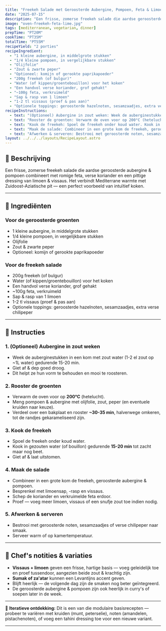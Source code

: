 ```yaml
---
title: "Freekeh Salade met Geroosterde Aubergine, Pompoen, Feta & Limoen"
date: "2025-07-15"
description: "Een frisse, zomerse freekeh salade die aardse geroosterde aubergine & pompoen combineert met romige feta, verse koriander en een pittige dressing van limoen & vissaus. Het verbindt Mediterrane warmte met Zuidoost-Aziatische pit — een perfect voorbeeld van intuïtief koken."
image: "oven-freekeh-feta-lime.jpg"
tags: [mediterranean, vegetarian, dinner]
prepTime: "PT20M"
cookTime: "PT35M"
totalTime: "PT55M"
recipeYield: "2 porties"
recipeIngredient:
  - "1 kleine aubergine, in middelgrote stukken"
  - "1/4 kleine pompoen, in vergelijkbare stukken"
  - "Olijfolie"
  - "Zout & zwarte peper"
  - "Optioneel: komijn of gerookte paprikapoeder"
  - "200g freekeh (of bulgur)"
  - "Water (of kippen/groentebouillon) voor het koken"
  - "Een handvol verse koriander, grof gehakt"
  - "~100g feta, verkruimeld"
  - "Sap & rasp van 1 limoen"
  - "1-2 tl vissaus (proef & pas aan)"
  - "Optionele toppings: geroosterde hazelnoten, sesamzaadjes, extra verse chilipeper"
recipeInstructions:
  - text: "(Optioneel) Aubergine in zout weken: Week de auberginestukken in een kom met zout water (1-2 el zout op ~1L water) gedurende 15-20 min. Giet af & dep goed droog. Dit helpt ze hun vorm te behouden en mooi te roosteren."
  - text: "Rooster de groenten: Verwarm de oven voor op 200°C (hetelucht). Meng pompoen & aubergine met olijfolie, zout, peper (en eventuele kruiden naar keuze). Verdeel over een bakplaat en rooster ~30-35 min, halverwege omkeren, tot de randjes gekarameliseerd zijn."
  - text: "Kook de freekeh: Spoel de freekeh onder koud water. Kook in gezouten water (of bouillon) gedurende 15-20 min tot zacht maar nog beet. Giet af & laat uitstomen."
  - text: "Maak de salade: Combineer in een grote kom de freekeh, geroosterde aubergine & pompoen. Besprenkel met limoensap, -rasp en vissaus. Schep de koriander en verkruimelde feta erdoor. Proef — voeg meer limoen, vissaus of een snufje zout toe indien nodig."
  - text: "Afwerken & serveren: Bestrooi met geroosterde noten, sesamzaadjes of verse chilipeper naar smaak. Serveer warm of op kamertemperatuur."
layout: ../../../layouts/RecipeLayout.astro
---
```


## 📝 Beschrijving
Een frisse, zomerse freekeh salade die aardse geroosterde aubergine & pompoen combineert met romige feta, verse koriander en een pittige dressing van limoen & vissaus.
Het verbindt Mediterrane warmte met Zuidoost-Aziatische pit — een perfect voorbeeld van intuïtief koken.

---

## 🛒 Ingrediënten

### Voor de geroosterde groenten
- 1 kleine aubergine, in middelgrote stukken
- 1/4 kleine pompoen, in vergelijkbare stukken
- Olijfolie
- Zout & zwarte peper
- Optioneel: komijn of gerookte paprikapoeder

### Voor de freekeh salade
- 200g freekeh (of bulgur)
- Water (of kippen/groentebouillon) voor het koken
- Een handvol verse koriander, grof gehakt
- ~100g feta, verkruimeld
- Sap & rasp van 1 limoen
- 1-2 tl vissaus (proef & pas aan)
- Optionele toppings: geroosterde hazelnoten, sesamzaadjes, extra verse chilipeper

---

## 🔪 Instructies

### 1. (Optioneel) Aubergine in zout weken
- Week de auberginestukken in een kom met zout water (1-2 el zout op ~1L water) gedurende 15-20 min.
- Giet af & dep goed droog.
- Dit helpt ze hun vorm te behouden en mooi te roosteren.

### 2. Rooster de groenten
- Verwarm de oven voor op **200°C** (hetelucht).
- Meng pompoen & aubergine met olijfolie, zout, peper (en eventuele kruiden naar keuze).
- Verdeel over een bakplaat en rooster **~30-35 min**, halverwege omkeren, tot de randjes gekarameliseerd zijn.

### 3. Kook de freekeh
- Spoel de freekeh onder koud water.
- Kook in gezouten water (of bouillon) gedurende **15-20 min** tot zacht maar nog beet.
- Giet af & laat uitstomen.

### 4. Maak de salade
- Combineer in een grote kom de freekeh, geroosterde aubergine & pompoen.
- Besprenkel met limoensap, -rasp en vissaus.
- Schep de koriander en verkruimelde feta erdoor.
- Proef — voeg meer limoen, vissaus of een snufje zout toe indien nodig.

### 5. Afwerken & serveren
- Bestrooi met geroosterde noten, sesamzaadjes of verse chilipeper naar smaak.
- Serveer warm of op kamertemperatuur.

---

## 🔄 Chef's notities & variaties
- **Vissaus + limoen** geven een frisse, hartige basis — voeg geleidelijk toe en proef tussendoor, aangezien beide zout & krachtig zijn.
- **Sumak of za'atar** kunnen een Levantijns accent geven.
- Blijft heerlijk — de volgende dag zijn de smaken nog beter geïntegreerd.
- De geroosterde aubergine & pompoen zijn ook heerlijk in curry's of soepen later in de week.

---

🥂 **Iteratieve ontdekking:**
Dit is een van die modulaire basisrecepten — probeer te variëren met kruiden (munt, peterselie), noten (amandelen, pistachenoten), of voeg een tahini dressing toe voor een nieuwe variant.

---